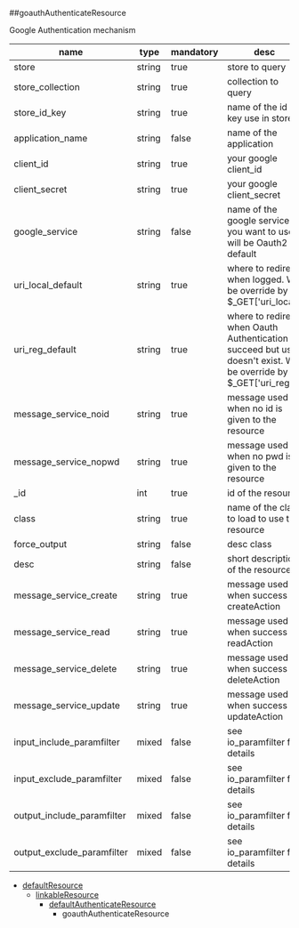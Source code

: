 ##goauthAuthenticateResource

Google Authentication mechanism

|name|type|mandatory|desc|
|----|----|----|----|
|store|string|true|store to query|
|store_collection|string|true|collection to query|
|store_id_key|string|true|name of the id key use in store|
|application_name|string|false|name of the application|
|client_id|string|true|your google client_id|
|client_secret|string|true|your google client_secret|
|google_service|string|false|name of the google service you want to use, will be Oauth2 by default|
|uri_local_default|string|true|where to redirect when logged. Will be override by $_GET['uri_local']|
|uri_reg_default|string|true|where to redirect when Oauth Authentication succeed but user doesn't exist. Will be override by $_GET['uri_reg']|
|message_service_noid|string|true|message used when no id is given to the resource|
|message_service_nopwd|string|true|message used when no pwd is given to the resource|
|_id|int|true|id of the resource|
|class|string|true|name of the class to load to use the resource|
|force_output|string|false|desc class|
|desc|string|false|short description of the resource|
|message_service_create|string|true|message used when success on createAction|
|message_service_read|string|true|message used when success on readAction|
|message_service_delete|string|true|message used when success on deleteAction|
|message_service_update|string|true|message used when success on updateAction|
|input_include_paramfilter|mixed|false|see io_paramfilter for details|
|input_exclude_paramfilter|mixed|false|see io_paramfilter for details|
|output_include_paramfilter|mixed|false|see io_paramfilter for details|
|output_exclude_paramfilter|mixed|false|see io_paramfilter for details|
* [defaultResource](Resources_defaultResource)
  * [linkableResource](Resources_linkableResource)
    * [defaultAuthenticateResource](Resources_defaultAuthenticateResource)
      * goauthAuthenticateResource
